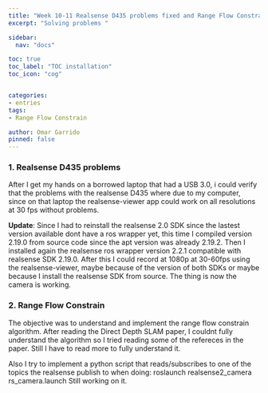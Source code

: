 ```yaml
---
title: "Week 10-11 Realsense D435 problems fixed and Range Flow Constrain"
excerpt: "Solving problems "

sidebar:
  nav: "docs"

toc: true
toc_label: "TOC installation"
toc_icon: "cog"


categories:
- entries
tags:
- Range Flow Constrain

author: Omar Garrido
pinned: false
---
```


### 1. Realsense D435 problems

After I get my hands on a borrowed laptop that had a USB 3.0, i could verify that the problems with the realsense D435 where due to my computer, since on that laptop the realsense-viewer app could work on all resolutions at 30 fps without problems.

**Update**: Since I had to reinstall the realsense 2.0 SDK since the lastest version available dont have a ros wrapper yet, this time I compiled version 2.19.0 from source code since the apt version was already 2.19.2. Then I installed again the realsense ros wrapper version 2.2.1 compatible with realsense SDK 2.19.0.
After this I could record at 1080p at 30-60fps using the realsense-viewer, maybe because of the version of both SDKs or maybe because I install the realsense SDK from source. The thing is now the camera is working.

### 2. Range Flow Constrain

The objective was to understand and implement the range flow constrain algorithm. After reading the Direct Depth SLAM paper, I couldnt fully understand the algorithm so I tried reading some of the refereces in the paper. Still I have to read more to fully understand it.

Also I try to implement a python script that reads/subscribes to one of the topics the realsense publish to when doing:
roslaunch realsense2_camera rs_camera.launch 
Still working on it.


